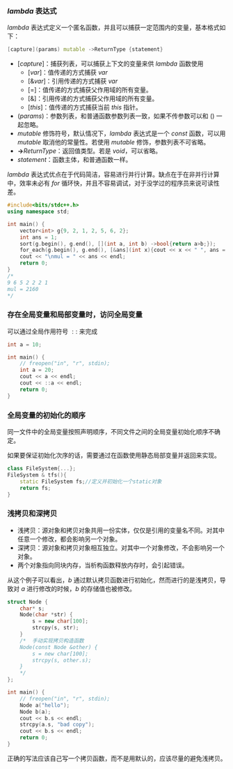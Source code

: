 ### $lambda$ 表达式
$lambda$ 表达式定义一个匿名函数，并且可以捕获一定范围内的变量，基本格式如下：
```cpp
[capture](params) mutable ->ReturnType {statement}
```
- $[capture]$：捕获列表，可以捕获上下文的变量来供 $lambda$ 函数使用
  - $[var]$：值传递的方式捕获 $var$
  - $[\&var]$：引用传递的方式捕获 $var$
  - $[=]$：值传递的方式捕获父作用域的所有变量。
  - $[\&]$：引用传递的方式捕获父作用域的所有变量。
  - $[this]$：值传递的方式捕获当前 $this$ 指针。
- $(params)$：参数列表，和普通函数参数列表一致，如果不传参数可以和 $()$ 一起忽略。
- $mutable$ 修饰符号，默认情况下，$lambda$ 表达式是一个 $const$ 函数，可以用 $mutable$ 取消他的常量性。若使用 $mutable$ 修饰，参数列表不可省略。
- **->**$ReturnType$：返回值类型。若是 $void$，可以省略。
- ${statement}$：函数主体，和普通函数一样。

$lambda$ 表达式优点在于代码简洁，容易进行并行计算。缺点在于在非并行计算中，效率未必有 $for$ 循环快，并且不容易调试，对于没学过的程序员来说可读性差。

```cpp
#include<bits/stdc++.h>
using namespace std;

int main() {
    vector<int> g{9, 2, 1, 2, 5, 6, 2};
    int ans = 1;
    sort(g.begin(), g.end(), [](int a, int b) ->bool{return a>b;});
    for_each(g.begin(), g.end(), [&ans](int x){cout << x << " ", ans = ans*x;});
    cout << "\nmul = " << ans << endl;
    return 0;
}
/*
9 6 5 2 2 2 1
mul = 2160
*/
```

### 存在全局变量和局部变量时，访问全局变量
可以通过全局作用符号 $::$ 来完成
```cpp
int a = 10;

int main() {
	// freopen("in", "r", stdin);
	int a = 20;
	cout << a << endl;
	cout << ::a << endl;
	return 0;
}
```

### 全局变量的初始化的顺序
同一文件中的全局变量按照声明顺序，不同文件之间的全局变量初始化顺序不确定。

如果要保证初始化次序的话，需要通过在函数使用静态局部变量并返回来实现。
```cpp
class FileSystem{...};
FileSystem & tfs(){
	static FileSystem fs;//定义并初始化一个static对象
	return fs;
}
```

### 浅拷贝和深拷贝
- 浅拷贝：源对象和拷贝对象共用一份实体，仅仅是引用的变量名不同。对其中任意一个修改，都会影响另一个对象。
- 深拷贝：源对象和拷贝对象相互独立。对其中一个对象修改，不会影响另一个对象。
- 两个对象指向同块内存，当析构函数释放内存时，会引起错误。

从这个例子可以看出，$b$ 通过默认拷贝函数进行初始化，然而进行的是浅拷贝，导致对 $a$ 进行修改的时候，$b$ 的存储值也被修改。

```cpp
struct Node {
	char* s;
	Node(char *str) {
		s = new char[100];
		strcpy(s, str);
	}
	/*	手动实现拷贝构造函数
	Node(const Node &other) {
		s = new char[100];
		strcpy(s, other.s);
	}
	*/
};

int main() {
	// freopen("in", "r", stdin);
	Node a("hello");
	Node b(a);
	cout << b.s << endl;
	strcpy(a.s, "bad copy");
	cout << b.s << endl;
	return 0;
}
```
正确的写法应该自己写一个拷贝函数，而不是用默认的，应该尽量的避免浅拷贝。


